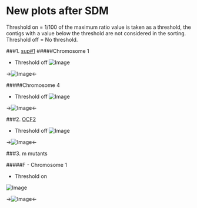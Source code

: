 New plots after SDM
====

Threshold on =  1/100 of the maximum ratio value is taken as a threshold, the contigs with a value below the threshold are not considered in the sorting.
Threshold off = No threshold. 

###1. [sup#1](http://pcp.oxfordjournals.org/content/52/4/716.long)
#####Chromosome 1 

- Threshold off
![Image](https://github.com/pilarcormo/SNP_distribution_method/blob/master/arabidopsis_datasets/No_centromere/sup1_nocen_chr1_100kb/New_plots_off/Hypothetical%20densities.png?raw=true)

->![Image](https://github.com/pilarcormo/SNP_distribution_method/blob/master/arabidopsis_datasets/No_centromere/sup1_nocen_chr1_100kb/New_plots_off/qqplot_exp_hyp.png?raw=true)<-


#####Chromosome 4
- Threshold off
![Image](https://github.com/pilarcormo/SNP_distribution_method/blob/master/arabidopsis_datasets/No_centromere/sup1_nocen_chr4_100kb/New_plots_off/Hypothetical%20densities.png?raw=true)

->![Image](https://github.com/pilarcormo/SNP_distribution_method/blob/master/arabidopsis_datasets/No_centromere/sup1_nocen_chr4_100kb/New_plots_off/qqplot_exp_hyp.png?raw=true)<-


###2. [OCF2](http://onlinelibrary.wiley.com/doi/10.1111/j.1365-313X.2012.04993.x/full#ss9)

- Threshold off
![Image](https://github.com/pilarcormo/SNP_distribution_method/blob/master/arabidopsis_datasets/No_centromere/ocf2_nocen_chr2_100kb/New_plots_off/Hypothetical%20densities.png?raw=true)

->![Image](https://github.com/pilarcormo/SNP_distribution_method/blob/master/arabidopsis_datasets/No_centromere/ocf2_nocen_chr2_100kb/New_plots_off/qqplot_exp_hyp.png?raw=true)<-

###3. m mutants 

#####F - Chromosome 1
- Threshold on

![Image](https://github.com/pilarcormo/SNP_distribution_method/blob/master/arabidopsis_datasets/No_centromere/F_nocen_chr2_100kb/New_plots_on/Hypothetical%20densities.png?raw=true)

->![Image](https://github.com/pilarcormo/SNP_distribution_method/blob/master/arabidopsis_datasets/No_centromere/F_nocen_chr2_100kb/New_plots_on/qqplot_exp_hyp.png?raw=true)<-
